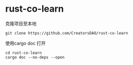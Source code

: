 # rust-co-learn

克隆项目至本地

```
git clone https://github.com/CreatorsDAO/rust-co-learn
```

使用cargo doc 打开

```
cd rust-co-learn
cargo doc --no-deps --open
```

